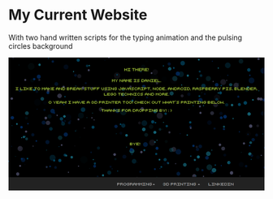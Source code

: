 # My Current Website

With two hand written scripts for the typing animation and the pulsing circles background

<img src="https://github.com/stofstik/www/blob/master/screenshot.png" alt="screenshot" width="600px"/>
